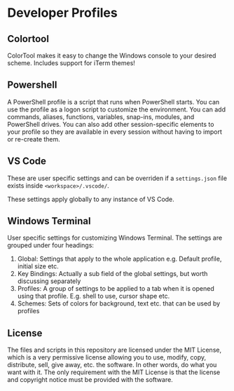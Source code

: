# Developer Profiles

## Colortool

ColorTool makes it easy to change the Windows console to your desired scheme. Includes support for iTerm themes!

## Powershell

A PowerShell profile is a script that runs when PowerShell starts. You can use the profile as a logon script to customize the environment. You can add commands, aliases, functions, variables, snap-ins, modules, and PowerShell drives. You can also add other session-specific elements to your profile so they are available in every session without having to import or re-create them.

## VS Code

These are user specific settings and can be overriden if a `settings.json` file exists inside `<workspace>/.vscode/`.

These settings apply globally to any instance of VS Code.

## Windows Terminal

User specific settings for customizing Windows Terminal. The settings are grouped under four headings:

1. Global: Settings that apply to the whole application e.g. Default profile, initial size etc.
2. Key Bindings: Actually a sub field of the global settings, but worth discussing separately
3. Profiles: A group of settings to be applied to a tab when it is opened using that profile. E.g. shell to use, cursor shape etc.
4. Schemes: Sets of colors for background, text etc. that can be used by profiles

## License

The files and scripts in this repository are licensed under the MIT License, which is a very permissive license allowing you to use, modify, copy, distribute, sell, give away, etc. the software.  In other words, do what you want with it.  The  only requirement with the MIT License is that the license and copyright notice must be provided with the software.
